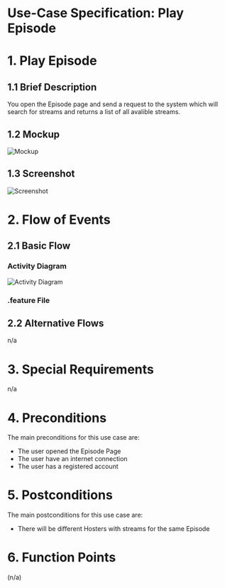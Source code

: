# Use-Case Specification: Play Episode

# 1. Play Episode

## 1.1 Brief Description
You open the Episode page and send a request to the system which will search for streams and returns a list of all avalible streams.

## 1.2 Mockup
![Mockup](https://aniflixapp.files.wordpress.com/2019/10/animeplayer-1.jpg?w=401)

## 1.3 Screenshot
![Screenshot](https://aniflixapp.files.wordpress.com/2019/11/episodepage.jpg)

# 2. Flow of Events

## 2.1 Basic Flow

### Activity Diagram
![Activity Diagram](https://raw.githubusercontent.com/d0mmi/Aniflix-App/master/docs/UC/Diagrams/activity_diagramm_play_episode.png)

### .feature File



## 2.2 Alternative Flows
n/a

# 3. Special Requirements
n/a

# 4. Preconditions
The main preconditions for this use case are:

  - The user opened the Episode Page
  - The user have an internet connection
  - The user has a registered account

# 5. Postconditions

The main postconditions for this use case are:

 - There will be different Hosters with streams for the same Episode

# 6. Function Points
(n/a)